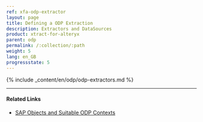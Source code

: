 ```yaml
---
ref: xfa-odp-extractor
layout: page
title: Defining a ODP Extraction
description: Extractors and DataSources
product: xtract-for-alteryx
parent: odp
permalink: /:collection/:path
weight: 5
lang: en_GB
progressstate: 5
---
```


{% include _content/en/odp/odp-extractors.md %} 

****
#### Related Links
- [SAP Objects and Suitable ODP Contexts](../odp#about-xtract-odp)
